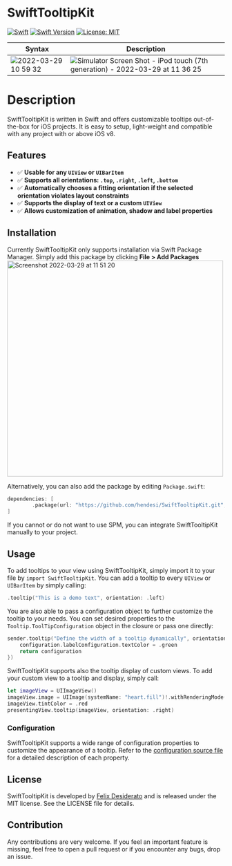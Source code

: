 # SwiftTooltipKit

[![Swift](https://github.com/hendesi/SwiftTooltipKit/actions/workflows/swift.yml/badge.svg)](https://github.com/hendesi/SwiftTooltipKit/actions/workflows/swift.yml) [![Swift Version](https://img.shields.io/badge/Swift-5.5-green.svg)](https://www.swift.org) [![License: MIT](https://img.shields.io/badge/License-MIT-yellow.svg)](https://opensource.org/licenses/MIT) 

| Syntax | Description |
| --- | ----------- |
| ![2022-03-29 10 59 32](https://user-images.githubusercontent.com/23266326/160580656-c42cfd99-f8c0-48b7-9a45-60b5a326e32e.gif) | ![Simulator Screen Shot - iPod touch (7th generation) - 2022-03-29 at 11 36 25](https://user-images.githubusercontent.com/23266326/160581933-f8e5da9f-3084-4d0a-8f3a-456ef18fd949.png) |

# Description
SwiftTooltipKit is written in Swift and offers customizable tooltips out-of-the-box for iOS projects. It is easy to setup, light-weight and compatible with any project with or above iOS v8.

## Features

- ✅ **Usable for any `UIView` or `UIBarItem`**
- ✅ **Supports all orientations: `.top`, `.right`, `.left`, `.bottom`**
- ✅ **Automatically chooses a fitting orientation if the selected orientation violates layout constraints**
- ✅ **Supports the display of text or a custom `UIView`**
- ✅ **Allows customization of animation, shadow and label properties**

## Installation
Currently SwiftTooltipKit only supports installation via Swift Package Manager. 
Simply add this package by clicking **File > Add Packages** 
<img width="500" alt="Screenshot 2022-03-29 at 11 51 20" src="https://user-images.githubusercontent.com/23266326/160584919-27428241-214d-4c4d-bd91-87677c75a94b.png">

Alternatively, you can also add the package by editing `Package.swift`:
```swift
dependencies: [
        .package(url: "https://github.com/hendesi/SwiftTooltipKit.git", from: "0.1.0")
]
``` 

If you cannot or do not want to use SPM, you can integrate SwiftTooltipKit manually to your project.

## Usage
To add tooltips to your view using SwiftTooltipKit, simply import it to your file by `import SwiftTooltipKit`. You can add a tooltip to every `UIView` or `UIBarItem` by simply calling:
```swift
.tooltip("This is a demo text", orientation: .left)
```
You are also able to pass a configuration object to further customize the tooltip to your needs. You can set desired properties to the `Tooltip.ToolTipConfiguration` object in the closure or pass one directly:
```swift
sender.tooltip("Define the width of a tooltip dynamically", orientation: .left, configuration: {configuration in                   
    configuration.labelConfiguration.textColor = .green
    return configuration
})
```

SwiftTooltipKit supports also the tooltip display of custom views. To add your custom view to a tooltip and display, simply call:
```swift
let imageView = UIImageView()
imageView.image = UIImage(systemName: "heart.fill")!.withRenderingMode(.alwaysTemplate)
imageView.tintColor = .red
presentingView.tooltip(imageView, orientation: .right)
```
 
### Configuration
SwiftTooltipKit supports a wide range of configuration properties to customize the appearance of a tooltip. Refer to the [configuration source file](https://github.com/hendesi/SwiftTooltipKit/blob/develop/Sources/SwiftTooltipKit/Tooltip%2BConfiguration.swift) for a detailed description of each property.

## License
SwiftTooltipKit is developed by [Felix Desiderato](https://github.com/hendesi) and is released under the MIT license. See the LICENSE file for details.

## Contribution
Any contributions are very welcome. If you feel an important feature is missing, feel free to open a pull request or if you encounter any bugs, drop an issue. 
